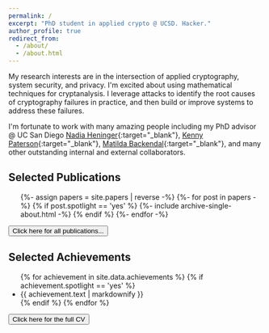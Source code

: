 ```yaml
---
permalink: /
excerpt: "PhD student in applied crypto @ UCSD. Hacker."
author_profile: true
redirect_from:
  - /about/
  - /about.html
---
```


My research interests are in the intersection of applied cryptography, system security, and privacy. I'm excited about using mathematical techniques for cryptanalysis. I leverage attacks to identify the root causes of cryptography failures in practice, and then build or improve systems to address these failures.

I'm fortunate to work with many amazing people including my PhD advisor @ UC San Diego [Nadia Heninger](https://cseweb.ucsd.edu/~nadiah/){:target="_blank"}, [Kenny Paterson](https://appliedcrypto.ethz.ch/){:target="_blank"}, [Matilda Backendal](https://mbackendal.github.io/){:target="_blank"}, and many other outstanding internal and external collaborators.

## Selected Publications

<ul>
{%- assign papers = site.papers | reverse -%}
{%- for post in papers -%}
    {% if post.spotlight == 'yes' %}
        {%- include archive-single-about.html -%}
    {% endif %}
{%- endfor -%}
</ul>

<button type="button" class="btn btn-link btn--inverse" onclick="window.location.href='/publications/'">Click here for all publications...</button>

## Selected Achievements

<ul>
{% for achievement in site.data.achievements %}
    {% if achievement.spotlight == 'yes' %}
        <li>{{ achievement.text | markdownify }}</li>
    {% endif %}
{% endfor %}
</ul>

<button type="button" class="btn btn-link btn--inverse" onclick="window.location.href='/cv/'">Click here for the full CV</button>
